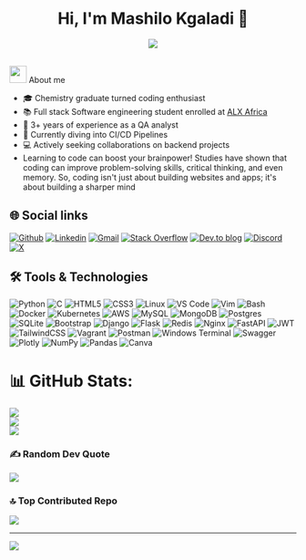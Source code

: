 <h1 align="center">Hi, I'm Mashilo Kgaladi 👋</h1>

<p align="center">
  <a href="https://github.com/DenverCoder1/readme-typing-svg">
    <img src="https://readme-typing-svg.herokuapp.com?font=Time+New+Roman&color=%23C8BE25&size=25&center=true&vCenter=true&width=600&height=100&lines=Software+Engineer;Back-End+Developer">
  </a>
</p>

<br>
<img src="https://github.com/7oSkaaa/7oSkaaa/blob/main/Images/about_me.gif?raw=true" width="30px"> About me

- 🎓 Chemistry graduate turned coding enthusiast
- 📚 Full stack Software engineering student enrolled at [ALX Africa](https://www.alxafrica.com/)
- 🔬 3+ years of experience as a QA analyst
- 🚀 Currently diving into CI/CD Pipelines
- 💻 Actively seeking collaborations on backend projects
- Learning to code can boost your brainpower! Studies have shown that coding can improve problem-solving skills, critical thinking, and even memory. So, coding isn't just about building websites and apps; it's about building a sharper mind

## 🌐 Social links

[![Github](https://img.shields.io/badge/Github-000000?&style=for-the-badge&logo=github&logoColor=white)](https://github.com/1Mashilo)
[![Linkedin](https://img.shields.io/badge/linkedin-%230077B5.svg?&style=for-the-badge&logo=linkedin&logoColor=white)](https://www.linkedin.com/in/mashilo-kgaladi/)
[![Gmail](https://img.shields.io/badge/gmail-D14836?&style=for-the-badge&logo=gmail&logoColor=white)](mailto:christophermashilo@gmail.com)
[![Stack Overflow](https://img.shields.io/badge/-Stackoverflow-FE7A16?style=for-the-badge&logo=stack-overflow&logoColor=white)](https://stackoverflow.com/users/christophermashilo@gmail.com)
[![Dev.to blog](https://img.shields.io/badge/dev.to-0A0A0A?style=for-the-badge&logo=dev.to&logoColor=white)](https://dev.to/1Mashilo/)
[![Discord](https://img.shields.io/badge/Discord-%237289DA.svg?logo=discord&logoColor=white)](https://discord.gg/@_mashilo)
 [![X](https://img.shields.io/badge/X-black.svg?logo=X&logoColor=white)](https://x.com/@mashilo_kgaladi) 
## 🛠️ Tools & Technologies

![Python](https://img.shields.io/badge/python-3670A0?style=for-the-badge&logo=python&logoColor=ffdd54) ![C](https://img.shields.io/badge/c-%2300599C.svg?style=for-the-badge&logo=c&logoColor=white) ![HTML5](https://img.shields.io/badge/html5-%23E34F26.svg?style=for-the-badge&logo=html5&logoColor=white) ![CSS3](https://img.shields.io/badge/css3-%231572B6.svg?style=for-the-badge&logo=css3&logoColor=white) ![Linux](https://img.shields.io/badge/linux-%23FCC624?style=for-the-badge&logo=linux&logoColor=black) ![VS Code](https://img.shields.io/badge/VS%20Code-%23007ACC.svg?style=for-the-badge&logo=visual-studio-code&logoColor=white) ![Vim](https://img.shields.io/badge/Vim-%2311AB00.svg?style=for-the-badge&logo=vim&logoColor=white)  ![Bash](https://img.shields.io/badge/Bash-%23121011.svg?style=for-the-badge&logo=gnu-bash&logoColor=white)
![Docker](https://img.shields.io/badge/docker-%230db7ed.svg?style=for-the-badge&logo=docker&logoColor=white) ![Kubernetes](https://img.shields.io/badge/kubernetes-%23326ce5.svg?style=for-the-badge&logo=kubernetes&logoColor=white) ![AWS](https://img.shields.io/badge/AWS-%23FF9900.svg?style=for-the-badge&logo=amazon-aws&logoColor=white) ![MySQL](https://img.shields.io/badge/mysql-%2300000f.svg?style=for-the-badge&logo=mysql&logoColor=white) ![MongoDB](https://img.shields.io/badge/MongoDB-%234ea94b.svg?style=for-the-badge&logo=mongodb&logoColor=white)  ![Postgres](https://img.shields.io/badge/postgres-%23316192.svg?style=for-the-badge&logo=postgresql&logoColor=white) ![SQLite](https://img.shields.io/badge/sqlite-%2307405e.svg?style=for-the-badge&logo=sqlite&logoColor=white) ![Bootstrap](https://img.shields.io/badge/bootstrap-%238511FA.svg?style=for-the-badge&logo=bootstrap&logoColor=white) ![Django](https://img.shields.io/badge/django-%23092E20.svg?style=for-the-badge&logo=django&logoColor=white) ![Flask](https://img.shields.io/badge/flask-%23000.svg?style=for-the-badge&logo=flask&logoColor=white) ![Redis](https://img.shields.io/badge/redis-%23DD0031.svg?style=for-the-badge&logo=redis&logoColor=white) ![Nginx](https://img.shields.io/badge/nginx-%23009639.svg?style=for-the-badge&logo=nginx&logoColor=white) ![FastAPI](https://img.shields.io/badge/FastAPI-005571?style=for-the-badge&logo=fastapi) ![JWT](https://img.shields.io/badge/JWT-black?style=for-the-badge&logo=JSON%20web%20tokens) ![TailwindCSS](https://img.shields.io/badge/tailwindcss-%2338B2AC.svg?style=for-the-badge&logo=tailwind-css&logoColor=white) ![Vagrant](https://img.shields.io/badge/vagrant-%231563FF.svg?style=for-the-badge&logo=vagrant&logoColor=white) ![Postman](https://img.shields.io/badge/Postman-FF6C37?style=for-the-badge&logo=postman&logoColor=white) ![Windows Terminal](https://img.shields.io/badge/Windows%20Terminal-%234D4D4D.svg?style=for-the-badge&logo=windows-terminal&logoColor=white) ![Swagger](https://img.shields.io/badge/-Swagger-%23Clojure?style=for-the-badge&logo=swagger&logoColor=white) ![Plotly](https://img.shields.io/badge/Plotly-%233F4F75.svg?style=for-the-badge&logo=plotly&logoColor=white) ![NumPy](https://img.shields.io/badge/numpy-%23013243.svg?style=for-the-badge&logo=numpy&logoColor=white) ![Pandas](https://img.shields.io/badge/pandas-%23150458.svg?style=for-the-badge&logo=pandas&logoColor=white) ![Canva](https://img.shields.io/badge/Canva-%2300C4CC.svg?style=for-the-badge&logo=Canva&logoColor=white)
# 📊 GitHub Stats:
![](https://github-readme-stats.vercel.app/api?username=1mashilo&theme=prussian&hide_border=false&include_all_commits=true&count_private=false)<br/>
![](https://github-readme-streak-stats.herokuapp.com/?user=1mashilo&theme=prussian&hide_border=false)<br/>
![](https://github-readme-stats.vercel.app/api/top-langs/?username=1mashilo&theme=prussian&hide_border=false&include_all_commits=true&count_private=false&layout=compact)

### ✍️ Random Dev Quote
![](https://quotes-github-readme.vercel.app/api?type=horizontal&theme=tokyonight)

### 🔝 Top Contributed Repo
![](https://github-contributor-stats.vercel.app/api?username=1mashilo&limit=5&theme=radical&combine_all_yearly_contributions=true)

---
[![](https://visitcount.itsvg.in/api?id=1mashilo&icon=4&color=3)](https://visitcount.itsvg.in)

<!-- Proudly created with GPRM ( https://gprm.itsvg.in ) -->
